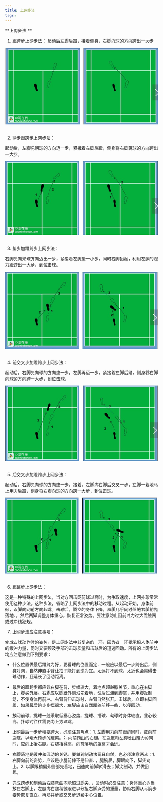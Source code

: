 ```yaml
---
title: 上网步法
tags: 
---
```


**上网步法 **

1. 蹬跨步上网步法： 起动后左脚后蹬，接着侧身，右脚向球的方向跨出一大步

![](https://raw.githubusercontent.com/OliverRen/olili_blog_img/master/上网步法/20201126/1606396975882.png) 

2. 两步蹬跨步上网步法： 

起动后，左脚先朝球的方向迈一步，紧接着左脚后蹬，侧身将右脚朝球的方向跨出一大步。

![](https://raw.githubusercontent.com/OliverRen/olili_blog_img/master/上网步法/20201126/1606396981063.png) 

3. 垫步加蹬跨步上网步法： 

右脚先向来球方向迈出一步，紧接着左脚垫一小步，同时右脚抬起，利用左脚的蹬力蹬跨出一大步，到位击球。

![](https://raw.githubusercontent.com/OliverRen/olili_blog_img/master/上网步法/20201126/1606396984583.png) 

4. 前交叉步加蹬跨步上网步法： 

起动后，右脚先向球的方向垫一步，左脚再迈一步，紧接着左脚后蹬，侧身将右脚向球的方向跨一大步，到位击球。

![](https://raw.githubusercontent.com/OliverRen/olili_blog_img/master/上网步法/20201126/1606396987825.png) 

5. 后交叉步加蹬跨步上网步法： 

起动后，右脚先向球的方向垫一步，接着，左脚向右脚后交叉一步，左脚一着地马上用力后蹬，侧身将右脚向球的方向跨一大步，到位击球。 

![](https://raw.githubusercontent.com/OliverRen/olili_blog_img/master/上网步法/20201126/1606396993248.png) 

6. 蹬跳步上网步法： 

这是一种特殊的上网步法，当对方回击网前球过高时，为争取速度，上网扑球常常使用这种步法。这种步法，省略了上网步法中的移动过程。从起动开始，身体前倾，双脚向网前方向起跳。击球后，腾空的身体下降，双脚几乎同时落地右脚稍先落地. ，然后两脚调整身体重心，恢复正常姿势。要注意防止因前冲力过大而触网或过中线犯规。 

7. 上网步法应注意事项： 

完成击球动作时的姿势，是上网步法中较复杂的一环，因为者一环要承担人体前冲的缓冲力量，同时又要顾及手部的击球质量和击球后的迅速回动。所有的上网步法均应注意做到下列要求： 

- 什么位置做最后蹬跨为好，要看球的位置而定，一般应以最后一步跨出后，侧身对网，自然伸直手臂让拍子能打到球为宜。太远打不到球，太近也会妨碍击球动作，且延长了回动距离。 

- 最后的蹬跨步都应该右脚在前，步幅较大，着地点超越膝关节，重心在右脚上，脚尖外展。右脚应以脚跟外侧沿先着地，然后过渡到脚掌，并用脚趾制动，不使身体再前冲。右臂前伸击球时，左臂自然张开。击球后，立即右脚回蹬，如果最后跨步步幅很大，左脚应该自然跟随前移一些，以便回动。 

- 放网前球、挑球一般采取低重心姿势。搓球、推球、勾球时身体较直，重心较高。扑球时往往需要向上方蹬跳。 

- 上网最后一步步幅要跨大，必须注意两点：1. 左脚用力向前蹬的同时，应向前送髋，以增大跨步的距离。2. 向前跨出的右腿，在送髋和左脚发出蹬力的同时，应向上抬右腿。右腿抬得高，向前落地的距离才会远。 

- 右脚落地是缓冲和回动的关键。要做到制动快而且自然，也必须注意两点：1. 右脚向前的姿势，应该是小腿前伸不是伸直. ，腿腕屈，脚跟向下，脚尖向上。2. 以脚跟稍偏外侧部先着地，迅速向前脚掌滑去；脚尖制动，并做回蹬。 

- 完成跨步和制动后右膝弯曲不能超过脚尖. ，回动时必须注意：身体重心适当放在右脚上，左腿向右腿稍微跟进以分担右脚承受的重量，协助右脚从弓箭步姿势恢复直立。再以并步或交叉步退回中心位置。